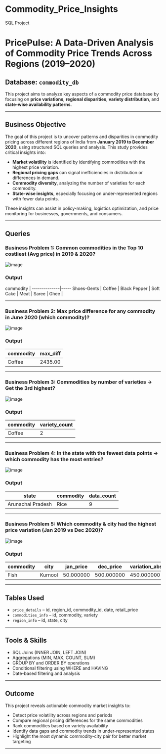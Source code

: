 # Commodity_Price_Insights
SQL Project

# PricePulse: A Data-Driven Analysis of Commodity Price Trends Across Regions (2019–2020)

## Database: `commodity_db`

This project aims to analyze key aspects of a commodity price database by focusing on **price variations**, **regional disparities**, **variety distribution**, and **state-wise availability patterns**.

---

## Business Objective

The goal of this project is to uncover patterns and disparities in commodity pricing across different regions of India from **January 2019 to December 2020**, using structured SQL queries and analysis. This study provides critical insights into:

* **Market volatility** is identified by identifying commodities with the highest price variation.
* **Regional pricing gaps** can signal inefficiencies in distribution or differences in demand.
* **Commodity diversity**, analyzing the number of varieties for each commodity.
* **State-wise insights**, especially focusing on under-represented regions with fewer data points.

These insights can assist in policy-making, logistics optimization, and price monitoring for businesses, governments, and consumers.

---

## Queries

### Business Problem 1: Common commodities in the Top 10 costliest (Avg price) in 2019 & 2020?
![image](https://github.com/user-attachments/assets/3ce1f697-a011-4244-a91f-27f08cc4d852)

### Output
commodity     | 
--------------|-----
Shoes-Gents   |
Coffee        |
Black Pepper  |
Soft Cake     |
Meat          |
Saree         |
Ghee          |

---

### Business Problem 2: Max price difference for any commodity in June 2020 (which commodity)?
![image](https://github.com/user-attachments/assets/b530f1e8-8407-4c96-a547-a1bb004f3660)

### Output
commodity  | max_diff   
-----------|--------------
Coffee	   | 2435.00

---

### Business Problem 3: Commodities by number of varieties → Get the 3rd highest?
![image](https://github.com/user-attachments/assets/33341c68-93e1-4a8d-a734-7d19f6f80a5f)

### Output
commodity  | variety_count   
-----------|-----------------
Coffee	   | 2

---

### Business Problem 4: In the state with the fewest data points → which commodity has the most entries?
![image](https://github.com/user-attachments/assets/6045951b-6cdd-4999-9e52-bfd7b00dfc13)

### Output
state              | commodity | data_count        
-------------------|-----------|---------------
Arunachal Pradesh  | Rice	     | 9   

---

### Business Problem 5: Which commodity & city had the highest price variation (Jan 2019 vs Dec 2020)?
![image](https://github.com/user-attachments/assets/4b010e4d-08f7-42b4-a1b4-c8e6f9f54aa6)

### Output
commodity | city    | jan_price | dec_price  | variation_abs | variation_pct      
----------|---------|-----------|------------|---------------|-----------------
Fish	    | Kurnool	| 50.000000	| 500.000000 | 450.000000	   | 900.00

---

## Tables Used

- `price_details` – id, region_id, commodity_id, date, retail_price
- `commodities_info` – id, commodity, variety 
- `region_info` – id, state, city 
 
---

## Tools & Skills

- SQL Joins (INNER JOIN, LEFT JOIN)
- Aggregations (MIN, MAX, COUNT, SUM)
- GROUP BY and ORDER BY operations
- Conditional filtering using WHERE and HAVING
- Date-based filtering and analysis

---

## Outcome

This project reveals actionable commodity market insights to:
* Detect price volatility across regions and periods
* Compare regional pricing differences for the same commodities
* Rank commodities based on variety availability
* Identify data gaps and commodity trends in under-represented states
* Highlight the most dynamic commodity-city pair for better market targeting

---
